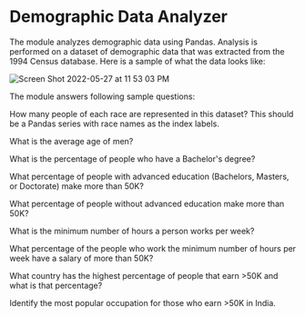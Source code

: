 # Demographic Data Analyzer

The module analyzes demographic data using Pandas. Analysis is performed on a dataset of demographic data that was extracted 
from the 1994 Census database. Here is a sample of what the data looks like:

![Screen Shot 2022-05-27 at 11 53 03 PM](https://user-images.githubusercontent.com/19292138/170793958-016ef471-10b0-4f36-93d5-e29822469cd1.png)

The module answers following sample questions:

How many people of each race are represented in this dataset? This should be a Pandas series with race names as the index labels. 

What is the average age of men?

What is the percentage of people who have a Bachelor's degree?

What percentage of people with advanced education (Bachelors, Masters, or Doctorate) make more than 50K?

What percentage of people without advanced education make more than 50K?

What is the minimum number of hours a person works per week?

What percentage of the people who work the minimum number of hours per week have a salary of more than 50K?

What country has the highest percentage of people that earn >50K and what is that percentage?

Identify the most popular occupation for those who earn >50K in India.


